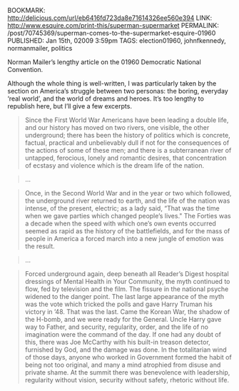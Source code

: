 BOOKMARK: http://delicious.com/url/eb6416fd723da8e71614326ee560e394
LINK: http://www.esquire.com/print-this/superman-supermarket
PERMALINK: /post/70745369/superman-comes-to-the-supermarket-esquire-01960
PUBLISHED: Jan 15th, 02009 3:59pm
TAGS: election01960, johnfkennedy, normanmailer, politics

Norman Mailer’s lengthy article on the 01960 Democratic National Convention.

Although the whole thing is well-written, I was particularly taken by the
section on America’s struggle between two personas: the boring, everyday ‘real
world’, and the world of dreams and heroes. It’s too lengthy to republish here,
but I’ll give a few excerpts.

> Since the First World War Americans have been leading a double life, and our
> history has moved on two rivers, one visible, the other underground; there
> has been the history of politics which is concrete, factual, practical and
> unbelievably dull if not for the consequences of the actions of some of these
> men; and there is a subterranean river of untapped, ferocious, lonely and
> romantic desires, that concentration of ecstasy and violence which is the
> dream life of the nation.

> …

> Once, in the Second World War and in the year or two which followed, the
> underground river returned to earth, and the life of the nation was intense,
> of the present, electric; as a lady said, “That was the time when we gave
> parties which changed people’s lives." The Forties was a decade when the
> speed with which one’s own events occurred seemed as rapid as the history of
> the battlefields, and for the mass of people in America a forced march into a
> new jungle of emotion was the result.

> …

> Forced underground again, deep beneath all
> <span class='magazine'>Reader’s Digest</span> hospital dressings of Mental
> Health in Your Community, the myth continued to flow, fed by television and
> the film. The fissure in the national psyche widened to the danger point. The
> last large appearance of the myth was the vote which tricked the polls and
> gave Harry Truman his victory in ’48. That was the last. Came the Korean War,
> the shadow of the H-bomb, and we were ready for the General. Uncle Harry gave
> way to Father, and security, regularity, order, and the life of no
> imagination were the command of the day. If one had any doubt of this, there
> was Joe McCarthy with his built-in treason detector, furnished by God, and
> the damage was done. In the totalitarian wind of those days, anyone who
> worked in Government formed the habit of being not too original, and many a
> mind atrophied from disuse and private shame. At the summit there was
> benevolence with leadership, regularity without vision, security without
> safety, rhetoric without life.
